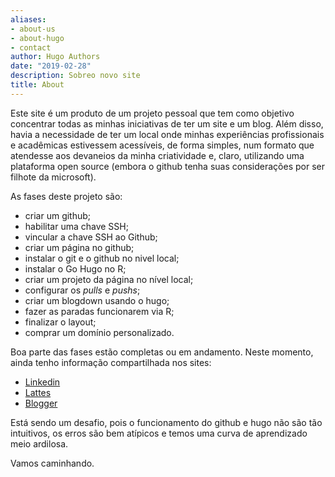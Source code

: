 ```yaml
---
aliases:
- about-us
- about-hugo
- contact
author: Hugo Authors
date: "2019-02-28"
description: Sobreo novo site
title: About
---
```


Este site é um produto de um projeto pessoal que tem como objetivo concentrar todas as minhas iniciativas de ter um site e um blog. Além disso, havia a necessidade de ter um local onde minhas experiências profissionais e acadêmicas estivessem acessíveis, de forma simples, num formato que atendesse aos devaneios da minha criatividade e, claro, utilizando uma plataforma open source (embora o github tenha suas considerações por ser filhote da microsoft).

As fases deste projeto são:

-   criar um github;
-   habilitar uma chave SSH;
-   vincular a chave SSH ao Github;
-   criar um página no github;
-   instalar o git e o github no nivel local;
-   instalar o Go Hugo no R;
-   criar um projeto da página no nível local;
-   configurar os *pulls* e *pushs*;
-   criar um blogdown usando o hugo;
-   fazer as paradas funcionarem via R;
-   finalizar o layout;
-   comprar um domínio personalizado.

Boa parte das fases estão completas ou em andamento. Neste momento, ainda tenho informação compartilhada nos sites:

-   [Linkedin](https://www.linkedin.com/in/denis-or/)
-   [Lattes](http://lattes.cnpq.br/7838408308841051)
-   [Blogger](https://catoper.blogspot.com)

Está sendo um desafio, pois o funcionamento do github e hugo não são tão intuitivos, os erros são bem atípicos e temos uma curva de aprendizado meio ardilosa.

Vamos caminhando.
